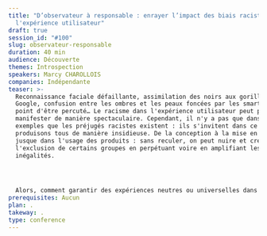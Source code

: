 ```yaml
---
title: "D’observateur à responsable : enrayer l’impact des biais racistes dans
  l'expérience utilisateur"
draft: true
session_id: "#100"
slug: observateur-responsable
duration: 40 min
audience: Découverte
themes: Introspection
speakers: Marcy CHAROLLOIS
companies: Indépendante
teaser: >-
  Reconnaissance faciale défaillante, assimilation des noirs aux gorilles sur
  Google, confusion entre les ombres et les peaux foncées par les smart cars au
  point d'être percuté… Le racisme dans l'expérience utilisateur peut parfois se
  manifester de manière spectaculaire. Cependant, il n'y a pas que dans ces
  exemples que les préjugés racistes existent : ils s'invitent dans ce que nous
  produisons tous de manière insidieuse. De la conception à la mise en œuvre et
  jusque dans l'usage des produits : sans reculer, on peut nuire et créer
  l'exclusion de certains groupes en perpétuant voire en amplifiant les
  inégalités.




  Alors, comment garantir des expériences neutres ou universelles dans un monde où l'UX se veut optimale et inclusive pour tous ?
prerequisites: Aucun
plan: .
takeway: .
type: conference
---
```

